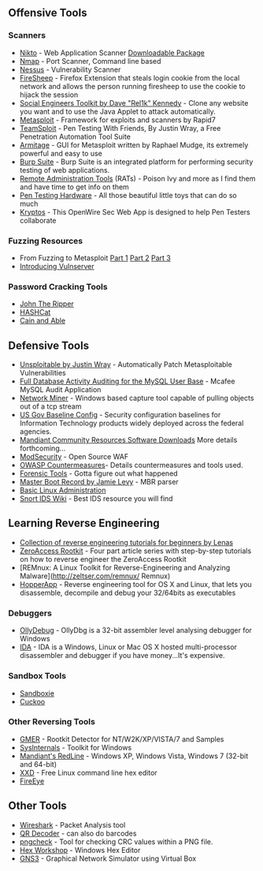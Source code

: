 ## Offensive Tools

### Scanners

- [Nikto](http://www.cirt.net/nikto2) - Web Application Scanner [Downloadable Package](http://www.cirt.net/nikto/nikto-2.1.5.tar.gz)
- [Nmap](http://nmap.org) - Port Scanner, Command line based
- [Nessus](tools/nessus.md) - Vulnerability Scanner
- [FireSheep](http://codebutler.com/firesheep) - Firefox Extension that steals login cookie from the local network and allows the person running firesheep to use the cookie to hijack the session 
- [Social Engineers Toolkit by Dave "Rel1k" Kennedy](http://www.securitytube.net/video/829) - Clone any website you want and to use the Java Applet to attack automatically.
- [Metasploit](tools/metasploit.md) - Framework for exploits and scanners by Rapid7
- [TeamSploit](tools/teamsploit.md) - Pen Testing With Friends, By Justin Wray, a Free Penetration Automation Tool Suite
- [Armitage](tools/armitage.md) - GUI for Metasploit written by Raphael Mudge, its extremely powerful and easy to use
- [Burp Suite](http://portswigger.net/burp) - Burp Suite is an integrated platform for performing security testing of web applications. 
- [Remote Administration Tools](tools/rats.md) (RATs) - Poison Ivy and more as I find them and have time to get info on them
- [Pen Testing Hardware](tools/pentestinghardware.md) - All those beautiful little toys that can do so much
- [Kryptos](https://github.com/nickmc01/Kryptos) - This OpenWire Sec Web App is designed to help Pen Testers collaborate

### Fuzzing Resources

- From Fuzzing to Metasploit [Part 1](http://www.youtube.com/watch?v=DHvHGwczsMY) [Part 2](https://www.youtube.com/watch?v=TTng0EKTCgQ) [Part 3](https://www.youtube.com/watch?v=DHvHGwczsMY)
- [Introducing Vulnserver](http://grey-corner.blogspot.com/2010/12/introducing-vulnserver.html)

### Password Cracking Tools

- [John The Ripper](johntheripper.md)
- [HASHCat](http://hashcat.net)
- [Cain and Able](http://www.oxid.it)

## Defensive Tools   

- [Unsploitable by Justin Wray](http://sourceforge.net/projects/unsploitable) - Automatically Patch Metasploitable Vulnerabilities
- [Full Database Activity Auditing for the MySQL User Base](https://blogs.mcafee.com/business/security-connected/full-database-activity-auditing-for-the-mysql-user-base) - Mcafee MySQL Audit Application
- [Network Miner](http://www.netresec.com/?page=NetworkMiner) - Windows based capture tool capable of pulling objects out of a tcp stream
- [US Gov Baseline Config](http://usgcb.nist.gov/usgcb_content.html) - Security configuration baselines for Information Technology products widely deployed across the federal agencies.
- [Mandiant Community Resources Software Downloads](https://www.mandiant.com/resources/downloads) More details forthcoming...
- [ModSecurity](https://www.modsecurity.org) - Open Source WAF
- [OWASP Countermeasures](https://www.owasp.org/index.php/Category:Countermeasure)- Details countermeasures and tools used.
- [Forensic Tools](tools/forensictools.md) - Gotta figure out what happened
- [Master Boot Record by Jamie Levy](http://gleeda.blogspot.com/2012/04/mbr-parser.html) - MBR parser
- [Basic Linux Administration](tools/basiclinuxadministration.md)
- [Snort IDS Wiki](https://www.blindseeker.com/wiki/Introduction_to_IDS_and_IPS_concepts) - Best IDS resource you will find


## Learning Reverse Engineering

- [Collection of reverse engineering tutorials for beginners by Lenas](http://tuts4you.com/download.php?list.17) 
- [ZeroAccess Rootkit](http://resources.infosecinstitute.com/step-by-step-tutorial-on-reverse-engineering-malware-the-zeroaccessmaxsmiscer-crimeware-rootkit) - Four part article series with step-by-step tutorials on how to reverse engineer the ZeroAccess Rootkit 
- [REMnux: A Linux Toolkit for Reverse-Engineering and Analyzing Malware](http://zeltser.com/remnux/ Remnux)
- [HopperApp](http://www.hopperapp.com) - Reverse engineering tool for OS X and Linux, that lets you disassemble, decompile and debug your 32/64bits as executables

### Debuggers

- [OllyDebug](http://www.ollydbg.de) - OllyDbg is a 32-bit assembler level analysing debugger for Windows
- [IDA](https://www.hex-rays.com/products/ida/) - IDA is a Windows, Linux or Mac OS X hosted multi-processor disassembler and debugger if you have money...It's expensive.

### Sandbox Tools

- [Sandboxie](http://www.sandboxie.com)
- [Cuckoo](http://www.cuckoosandbox.org)

### Other Reversing Tools

- [GMER](http://www.gmer.net)  - Rootkit Detector for NT/W2K/XP/VISTA/7 and Samples 
- [SysInternals](http://technet.microsoft.com/en-us/sysinternals/0e18b180-9b7a-4c49-8120-c47c5a693683.aspx) - Toolkit for Windows 
- [Mandiant's RedLine](http://www.mandiant.com/resources/download/redline) - Windows XP, Windows Vista, Windows 7 (32-bit and 64-bit) 
- [XXD](http://linuxcommand.org/man_pages/xxd1.html) - Free Linux command line hex editor 
- [FireEye](http://www.fireeye.com) 

## Other Tools  

- [Wireshark](https://www.wireshark.org) - Packet Analysis tool 
- [QR Decoder](http://zxing.org/w/decode.jspx) - can also do barcodes 
- [pngcheck](http://www.libpng.org/pub/png/apps/pngcheck.html) - Tool for checking CRC values within a PNG file. 
- [Hex Workshop](http://www.bpsoft.com/downloads) - Windows Hex Editor 
- [GNS3](http://www.gns3.net) - Graphical Network Simulator using Virtual Box 
